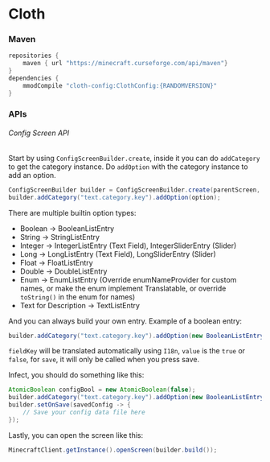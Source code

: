 # Cloth
### Maven
```groovy
repositories {
    maven { url "https://minecraft.curseforge.com/api/maven"}
}
dependencies {
    mmodCompile "cloth-config:ClothConfig:{RANDOMVERSION}"
}
```
### APIs
###### Config Screen API
Start by using `ConfigScreenBuilder.create`, inside it you can do `addCategory` to get the category instance. Do `addOption` with the category instance to add an option.
```java
ConfigScreenBuilder builder = ConfigScreenBuilder.create(parentScreen, screenTitleKey, saveConsumer);
builder.addCategory("text.category.key").addOption(option);
```
There are multiple builtin option types:
- Boolean -> BooleanListEntry
- String -> StringListEntry
- Integer -> IntegerListEntry (Text Field), IntegerSliderEntry (Slider)
- Long -> LongListEntry (Text Field), LongSliderEntry (Slider)
- Float -> FloatListEntry
- Double -> DoubleListEntry
- Enum -> EnumListEntry (Override enumNameProvider for custom names, or make the enum implement Translatable, or override `toString()` in the enum for names)
- Text for Description -> TextListEntry

And you can always build your own entry. Example of a boolean entry:
```java
builder.addCategory("text.category.key").addOption(new BooleanListEntry(fieldKey, value, save));
```
`fieldKey` will be translated automatically using `I18n`, `value` is the `true` or `false`, for `save`, it will only be called when you press save.

Infect, you should do something like this:
```java
AtomicBoolean configBool = new AtomicBoolean(false);
builder.addCategory("text.category.key").addOption(new BooleanListEntry("text.value.key", configBool, bool -> configBool.set(bool)));
builder.setOnSave(savedConfig -> {
    // Save your config data file here
});
```

Lastly, you can open the screen like this:
```java
MinecraftClient.getInstance().openScreen(builder.build());
```
